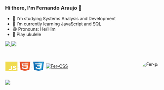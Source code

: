### Hi there, I'm Fernando Araujo 👋



- 🔭 I'm studying Systems Analysis and Development 
- 🌱 I’m currently learning JavaScript and SQL
- 😄 Pronouns: He/Him
- 🍃 Play ukulele

<div>
  <a href="https://github.com/FerArj">
  <img height="180em" src="https://github-readme-stats.vercel.app/api?username=FerArj&show_icons=true&theme=radical&include_all_commits=true&count_private=true"/>
  <img height="180em" src="https://github-readme-stats.vercel.app/api/top-langs/?username=FerArj&layout=compact&langs_count=7&theme=radical"/>
</div>

##

<div style="display: inline_block"><br>
  <img align="center" alt="Fer-Js" height="30" width="40" src="https://raw.githubusercontent.com/devicons/devicon/master/icons/javascript/javascript-plain.svg">
  <img align="center" alt="Fer-HTML" height="30" width="40" src="https://raw.githubusercontent.com/devicons/devicon/master/icons/html5/html5-original.svg">
  <img align="center" alt="Fer-CSS" height="30" width="40" src="https://raw.githubusercontent.com/devicons/devicon/master/icons/css3/css3-original.svg">
  <img align="center" alt="Fer-CSS" height="30" width="40" <img src="https://cdn.jsdelivr.net/gh/devicons/devicon/icons/mysql/mysql-original.svg">
  <img align="right" alt="Fer-pic" height="150" style="border-radius:50px;" src="https://media.discordapp.net/attachments/1005655735830597723/1010644531328340139/foto_definitiva.png">
</div>

##

<div> 
  <a href="https://www.instagram.com/araujo_feh" target="_blank"><img src="https://img.shields.io/badge/-Instagram-%23E4405F?style=for-the-badge&logo=instagram&logoColor=white" target="_blank"></a>
  </div>
